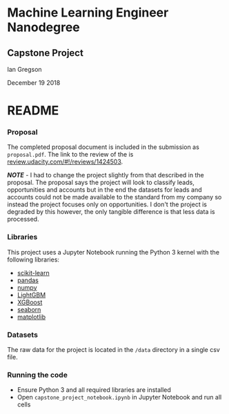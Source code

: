 # Machine Learning Engineer Nanodegree
## Capstone Project
Ian Gregson

December 19 2018

# README

### Proposal

The completed proposal document is included in the submission as `proposal.pdf`. The link to the review of the is [review.udacity.com/#!/reviews/1424503](https://review.udacity.com/#!/reviews/1424503).

**_NOTE_** - I had to change the project slightly from that described in the proposal. The proposal says the project will look to classify leads, opportunities and accounts but in the end the datasets for leads and accounts could not be made available to the standard from my company so instead the project focuses only on opportunities. I don't the project is degraded by this however, the only tangible difference is that less data is processed.

### Libraries

This project uses a Jupyter Notebook running the Python 3 kernel with the following libraries:

* [scikit-learn](https://scikit-learn.org/stable/)
* [pandas](https://pandas.pydata.org/)
* [numpy](http://www.numpy.org/)
* [LightGBM](https://lightgbm.readthedocs.io/en/latest/)
* [XGBoost](https://xgboost.readthedocs.io/en/latest/)
* [seaborn](https://seaborn.pydata.org/)
* [matplotlib](https://matplotlib.org/)

### Datasets

The raw data for the project is located in the `/data` directory in a single csv file.

### Running the code

* Ensure Python 3 and all required libraries are installed
* Open `capstone_project_notebook.ipynb` in Jupyter Notebook and run all cells